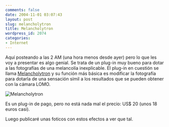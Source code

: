 ```yaml
---
comments: false
date: 2004-11-01 03:07:43
layout: post
slug: melancholytron
title: Melancholytron
wordpress_id: 2074
categories:
- Internet
---
```


Aquí posteando a las 2 AM (una hora menos desde ayer) pero lo que les voy a presentar es algo genial. Se trata de un plug-in muy bueno para dotar a las fotografías de una melancolía inexplicable. El plug-in en cuestión se llama [Melancholytron](http://www.flamingpear.com/melancholytron.html) y su función más básica es modificar la fotografía para dotarla de una sensación símil a los resultados que se pueden obtener con la cámara LOMO.





![Melancholytron](http://www.minid.net/images/mela.png)





Es un plug-in de pago, pero no está nada mal el precio: US$ 20 (unos 18 euros casi).





Luego publicaré unas foticos con estos efectos a ver que tal.




 
